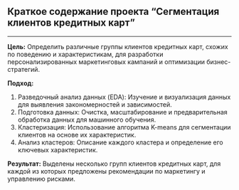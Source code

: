 ## Краткое содержание проекта “Сегментация клиентов кредитных карт”
----
**Цель:** Определить различные группы клиентов кредитных карт, схожих по поведению и характеристикам, для разработки персонализированных маркетинговых кампаний и оптимизации бизнес-стратегий.

**Подход:**

1. Разведочный анализ данных (EDA): Изучение и визуализация данных для выявления закономерностей и зависимостей.
2. Подготовка данных: Очистка, масштабирование и предварительная обработка данных для машинного обучения.
3. Кластеризация: Использование алгоритма K-means для сегментации клиентов на основе их характеристик.
4. Анализ кластеров: Описание каждого кластера и определение его ключевых характеристик.

**Результат:** Выделены несколько групп клиентов кредитных карт, для каждой из которых предложены рекомендации по маркетингу и управлению рисками.
